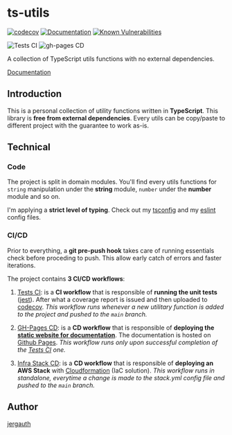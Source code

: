 # ts-utils

[![codecov](https://codecov.io/gh/jeremie-gauthier/ts-utils/graph/badge.svg?token=41WLAHPFCT)](https://codecov.io/gh/jeremie-gauthier/ts-utils)
[![Documentation](https://ts-utils-assets.s3.amazonaws.com/coverage.svg)](https://jeremie-gauthier.github.io/ts-utils/ 'Go to project documentation')
[![Known Vulnerabilities](https://snyk.io/test/github/jeremie-gauthier/ts-utils/badge.svg)](https://snyk.io/test/github/jeremie-gauthier/ts-utils)

![Tests CI](https://github.com/jeremie-gauthier/ts-utils/actions/workflows/tests.yml/badge.svg)
![gh-pages CD](https://github.com/jeremie-gauthier/ts-utils/actions/workflows/docs.yml/badge.svg)

A collection of TypeScript utils functions with no external dependencies.

[Documentation](https://jeremie-gauthier.github.io/ts-utils/)

## Introduction

This is a personal collection of utility functions written in **TypeScript**.
This library is **free from external dependencies**. Every utils can be copy/paste to different project with the guarantee to work as-is.

## Technical

### Code

The project is split in domain modules. You'll find every utils functions for `string` manipulation under the **string** module, `number` under the **number** module and so on.

I'm applying a **strict level of typing**. Check out my [tsconfig](tsconfig.json) and my [eslint](.eslintrc.cjs) config files.

### CI/CD

Prior to everything, a **git pre-push hook** takes care of running essentials check before proceding to push.
This allow early catch of errors and faster iterations.

The project contains **3 CI/CD workflows**:

1. [Tests CI](.github/workflows/tests.yml): is a **CI workflow** that is responsible of **running the unit tests** ([jest](https://jestjs.io/)). After what a coverage report is issued and then uploaded to [codecov](https://app.codecov.io/gh/jeremie-gauthier/ts-utils).
   _This workflow runs whenever a new utilitary function is added to the project and pushed to the `main` branch._

2. [GH-Pages CD](.github/workflows/docs.yml): is a **CD workflow** that is responsible of **deploying the [static website for documentation](https://jeremie-gauthier.github.io/ts-utils/index.html)**. The documentation is hosted on [Github Pages](https://pages.github.com/).
   _This workflow runs only upon successful completion of the [Tests CI](.github/workflows/tests.yml) one._

3. [Infra Stack CD](.github/workflows/stack.yml): is a **CD workflow** that is responsible of **deploying an AWS Stack** with [Cloudformation](https://aws.amazon.com/fr/cloudformation/) (IaC solution).
   _This workflow runs in standalone, everytime a change is made to the stack.yml config file and pushed to the `main` branch._

## Author

[jergauth](https://jergauth.fr)
